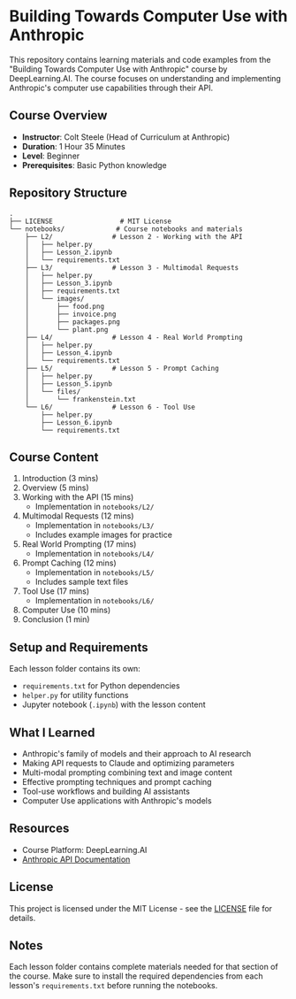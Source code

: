# Building Towards Computer Use with Anthropic

This repository contains learning materials and code examples from the "Building Towards Computer Use with Anthropic" course by DeepLearning.AI. The course focuses on understanding and implementing Anthropic's computer use capabilities through their API.

## Course Overview

- **Instructor**: Colt Steele (Head of Curriculum at Anthropic)
- **Duration**: 1 Hour 35 Minutes
- **Level**: Beginner
- **Prerequisites**: Basic Python knowledge

## Repository Structure

```
.
├── LICENSE                 # MIT License
└── notebooks/             # Course notebooks and materials
    ├── L2/               # Lesson 2 - Working with the API
    │   ├── helper.py
    │   ├── Lesson_2.ipynb
    │   └── requirements.txt
    ├── L3/               # Lesson 3 - Multimodal Requests
    │   ├── helper.py
    │   ├── Lesson_3.ipynb
    │   ├── requirements.txt
    │   └── images/
    │       ├── food.png
    │       ├── invoice.png
    │       ├── packages.png
    │       └── plant.png
    ├── L4/               # Lesson 4 - Real World Prompting
    │   ├── helper.py
    │   ├── Lesson_4.ipynb
    │   └── requirements.txt
    ├── L5/               # Lesson 5 - Prompt Caching
    │   ├── helper.py
    │   ├── Lesson_5.ipynb
    │   └── files/
    │       └── frankenstein.txt
    └── L6/               # Lesson 6 - Tool Use
        ├── helper.py
        ├── Lesson_6.ipynb
        └── requirements.txt
```

## Course Content

1. Introduction (3 mins)
2. Overview (5 mins)
3. Working with the API (15 mins)
   - Implementation in `notebooks/L2/`
4. Multimodal Requests (12 mins)
   - Implementation in `notebooks/L3/`
   - Includes example images for practice
5. Real World Prompting (17 mins)
   - Implementation in `notebooks/L4/`
6. Prompt Caching (12 mins)
   - Implementation in `notebooks/L5/`
   - Includes sample text files
7. Tool Use (17 mins)
   - Implementation in `notebooks/L6/`
8. Computer Use (10 mins)
9. Conclusion (1 min)

## Setup and Requirements

Each lesson folder contains its own:
- `requirements.txt` for Python dependencies
- `helper.py` for utility functions
- Jupyter notebook (`.ipynb`) with the lesson content

## What I Learned

- Anthropic's family of models and their approach to AI research
- Making API requests to Claude and optimizing parameters
- Multi-modal prompting combining text and image content
- Effective prompting techniques and prompt caching
- Tool-use workflows and building AI assistants
- Computer Use applications with Anthropic's models

## Resources

- Course Platform: DeepLearning.AI
- [Anthropic API Documentation](https://docs.anthropic.com/)

## License

This project is licensed under the MIT License - see the [LICENSE](LICENSE) file for details.

## Notes

Each lesson folder contains complete materials needed for that section of the course. Make sure to install the required dependencies from each lesson's `requirements.txt` before running the notebooks.